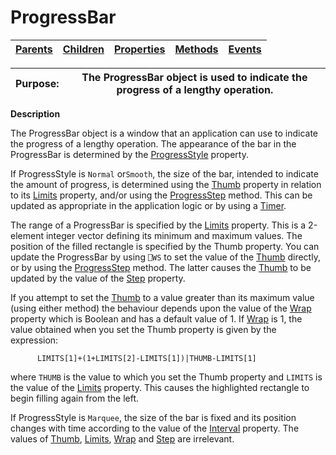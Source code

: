 




<h1 class="heading"><span class="name">ProgressBar</span></h1>

| [Parents](../ParentLists/ProgressBar.htm) | [Children](../ChildLists/ProgressBar.htm) | [Properties](../PropLists/ProgressBar.htm) | [Methods](../MethodLists/ProgressBar.htm) | [Events](../EventLists/ProgressBar.htm) |
| --- | --- | --- | --- | ---  |


| Purpose: | The ProgressBar object is used to indicate the progress of a lengthy operation. |
| --- | ---  |


**Description**


The ProgressBar object is a window that an application can use to indicate the progress of a lengthy operation. The appearance of the bar in the ProgressBar is determined by the [ProgressStyle](../a-z/progressstyle.md) property.



If ProgressStyle is `Normal` or`Smooth`, the  size of the bar, intended to indicate the amount of progress, is determined using the [Thumb](../a-z/thumb.md) property in relation to its [Limits](../a-z/limits.md) property, and/or using the [ProgressStep](../a-z/progressstep.md) method. This can be updated as appropriate in the application logic or by using a [Timer](../a-z/timer.md).


The range of a ProgressBar is specified by the [Limits](../a-z/limits.md) property. This is a 2-element integer vector defining its minimum and maximum values. The position of the filled rectangle is specified by the Thumb property. You can update the ProgressBar by using `⎕WS` to set the value of the [Thumb](../a-z/thumb.md) directly, or by using the [ProgressStep](../a-z/progressstep.md) method. The latter causes the [Thumb](../a-z/thumb.md) to be updated by the value of the [Step](../a-z/step.md) property.


If you attempt to set the [Thumb](../a-z/thumb.md) to a value greater than its maximum value (using either method) the behaviour depends upon the value of the [Wrap](../a-z/wrap.md) property which is Boolean and has a default value of 1. If [Wrap](../a-z/wrap.md) is 1, the value obtained when you set the Thumb property is given by the expression:
```apl
      LIMITS[1]+(1+LIMITS[2]-LIMITS[1])|THUMB-LIMITS[1]

```


where `THUMB` is the value to which you set the Thumb property and `LIMITS` is the value of the [Limits](../a-z/limits.md) property. This causes the highlighted rectangle to begin filling again from the left.


If ProgressStyle is `Marquee`, the size of the bar is fixed and its position  changes with time according to the value of the [Interval](../a-z/interval.md) property. The values of [Thumb](../a-z/thumb.md), [Limits](../a-z/limits.md), [Wrap](../a-z/wrap.md) and [Step](../a-z/step.md) are irrelevant.


